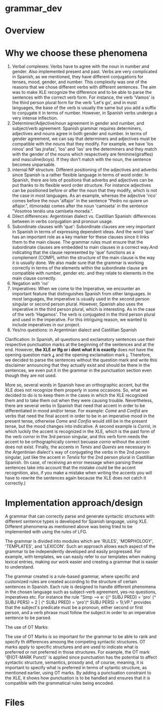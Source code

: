 # grammar_dev

# Overview



# Why we choose these phenomena
 1. Verbal complexes: Verbs have to agree with the noun in number and gender. Also implemented present and past. Verbs are very complicated in Spanish, as we mentioned, they have different conjugations for tenses, mood, gender, and number. This complexity was one of the reasons that we chose different verbs with different sentences. The aim was to make XLE recognize the difference and to be able to parse the sentences with the correct verb form. For instance, the verb 'Vamos' is the third person plural form for the verb 'Let's go', and in most languages, the base of the verb is usually the same but you add a suffix to conjugate it in terms of number. However, in Spanish verbs undergo a very intense inflection.
 2. Determiner/Adjective/noun agreement in gender and number, and subject/verb agreement: Spanish grammar requires determiners, adjectives and nouns agree in both gender and number. In terms of gender agreement, we can say that determiners and adjectives must be compatible with the nouns that they modify. For example, we have 'los ninos' and 'las jirafas', 'los' and 'las' are the determiners and they match with the gender of the nouns which respectively are feminine(giraffes) and masculine(boys). If they don't match with the noun, the sentence becomes unparsable.
 3. internal NP structure. Different positioning of the adjectives and adverbs since Spanish is a rather flexible language in terms of word order. In Spanish, there are lots of positions that adverbs and adjectives can be put thanks to its flexible word order structure. For instance adjectives can be positioned before or after the noun that they modify, which is not the case in most languages. As an example, whereas the adjective 'rico' comes before the noun 'alfajor' in the sentence "Pedro no quiere un alfajor.", it(morada) comes after the noun 'camiseta' in the sentence "Vosotros tenéis una camiseta morada.".
 4. Dilect differences: Argentinian dialect vs. Castillian Spanish: differences between in verbs conjugation and pronoun usage.
 5. Subordinate clauses with 'que': Subordinate clauses are very important in Spanish in terms of expressing dependent ideas. And the word 'que' has an important role as a key marker for these clauses since it links them to the main clause. The grammar rules must ensure that the subordinate clauses are embedded to main clauses in a correct way.And indicating that the clause represented by 'que' functions as a complement (COMP), within the structure of the main clause is the way it is usually done. We also made sure that the grammar is working correctly in terms of the elements within the subordinate clause are compatible with number, gender etc. and they relate to elements in the main clause correctly.
 6. Negation with 'no'
 7. Imperatives: When we come to the Imperative, we encounter an important feature that distinguishes Spanish from other languages. In most languages, the imperative is usually used in the second person singular or second person plural. However, Spanish also uses the imperative in the third person plural, which is interesting. As in the case of the verb 'Hagamos'. The verb is conjugated in the third person plural and used in the imperative. For this intriguing reason, we wanted to include imperatives in our project.
 8. Yes/no questions: in Argentinian dialect and Castillian Spanish

Clarification: In Spanish, all questions and exclamatory sentences use their respective punctuation marks at the beginning of the sentences and at the end. However, **the XLE or lfg or i dont what it is exactly** does not have the opening question mark **¿** and the opening exclamation mark **¡**. Therefore, we decided to parse the sentences without the question mark and write this disclaimer announcing that they actually exist and should be there in the sentences, we even put it in the grammar in the punctuation section even though they are not used. 

More so, several words in Spanish have an orthographic accent, but the XLE does not recognize them properly in some occasions. So, what we decided to do is to keep them in the cases in which the XLE recognized them and to take them out when they were causing trouble. Nevertheless, there are several verbs in Spanish that need that accent in order to be differentiated in mood and/or tense. For example: *Comé* and *Confiá* are verbs that need the final accent in order to be in an imperative mood in the present tense, otherwise *Come* and *Confia* would still be in the present tense, but the mood changes into indicative. A second example is *Corrió*, in which luckily the accent is recognized in the XLE, which is the past form of the verb *correr* in the 3rd person singular, and this verb form needs the accent to be orthographically correct becuase *corrio* without the accent does not exist. Finally, the accents in *Tenés* and *Querés* are necessary in the Argentinian dialect's way of conjugating the verbs in the 2nd person singular, just like the accent in *Tenéis* for the 2nd person plural in Castillian Spanish. (In case, of receiving an error message when parsing these sentences take into account that the mistake could be the accent recognition, also, if you make a mistake when writing the accents you will have to rewrite the sentences again because the XLE does not catch it correctly.)



# Implementation approach/design

A grammar that can correctly parse and generate syntactic structures with different sentence types is developed for Spanish language, using XLE.
Different phenomena as mentioned above was being tried to be implemented with using the rules of LFG.

The grammar is divided into modules which are 'RULES', 'MORPHOLOGY', 'TEMPLATES', and 'LEXICON'. Such an approach allows each aspect of the grammar to be independently developed and easily progressed. For example, with templates, we can easily refer to our templates when making lexical entries, making our work easier and creating a grammar that is easier to understand.

The grammar created is a rule-based grammar, where specific and customized rules are created according to the structure of certain sentences in Spanish. Each rule is designed to handle different phenomena in the chosen language such as subject-verb agreement, yes-no questions, imperatives etc. For instance the rule "Simp --> e:  {(^ SUBJ PRED) = 'pro' (^ SUBJ PERS) = 2 | (^ SUBJ PRED) = 'pro'(^ SUBJ PERS) = 1};VP." provides that the subject's predicate must be a pronoun, either second or first person, and a verb phrase must follow the subject in order to an imperative sentence to be parsed.

The use of OT Marks:

The use of OT Marks is so important for the grammar to be able to rank and specify th differences amoong the competing syntactic structures. OT marks apply to specific structures and are used to indicate what is preferred or not preferred in those structures. For example, the OT mark '@(OT-MARK Punct)' is applied since punctuation has the potential to affect syntactic structure, semantics, prosody and, of course, meaning, it is important to specify what is preferred in terms of sytantic structure, as mentioned earlier, using OT marks. By adding a punctuation constraint to the XLE, it shows how punctuation is to be handled and ensures that it is compatible with the grammatical rules being encoded.


# Files
